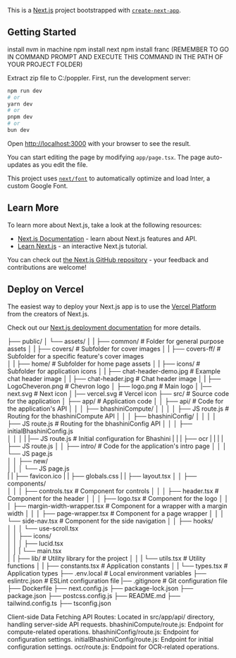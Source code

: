 This is a [Next.js](https://nextjs.org/) project bootstrapped with [`create-next-app`](https://github.com/vercel/next.js/tree/canary/packages/create-next-app).

## Getting Started
install nvm in machine
npm install next
npm install franc (REMEMBER TO GO IN COMMAND PROMPT AND EXECUTE THIS COMMAND IN THE PATH OF YOUR PROJECT FOLDER)

Extract zip file to C:/poppler. 
First, run the development server:

```bash
npm run dev
# or
yarn dev
# or
pnpm dev
# or
bun dev
```

Open [http://localhost:3000](http://localhost:3000) with your browser to see the result.

You can start editing the page by modifying `app/page.tsx`. The page auto-updates as you edit the file.

This project uses [`next/font`](https://nextjs.org/docs/basic-features/font-optimization) to automatically optimize and load Inter, a custom Google Font.

## Learn More

To learn more about Next.js, take a look at the following resources:

- [Next.js Documentation](https://nextjs.org/docs) - learn about Next.js features and API.
- [Learn Next.js](https://nextjs.org/learn) - an interactive Next.js tutorial.

You can check out [the Next.js GitHub repository](https://github.com/vercel/next.js/) - your feedback and contributions are welcome!

## Deploy on Vercel

The easiest way to deploy your Next.js app is to use the [Vercel Platform](https://vercel.com/new?utm_medium=default-template&filter=next.js&utm_source=create-next-app&utm_campaign=create-next-app-readme) from the creators of Next.js.

Check out our [Next.js deployment documentation](https://nextjs.org/docs/deployment) for more details.


├── public/
│   └── assets/
│   |    ├── common/  # Folder for general purpose assets
│   |    ├── covers/  # Subfolder for cover images
│   |    ├── covers-ff/  # Subfolder for a specific feature's cover images  
│   |    ├── home/  # Subfolder for home page assets
│   |    ├── icons/  # Subfolder for application icons
│   |    ├── chat-header-demo.jpg  # Example chat header image
│   |    ├── chat-header.jpg  # Chat header image
│   |    ├── LogoCheveron.png  # Chevron logo
│   ├── logo.png  # Main logo
│   |── next.svg  # Next icon
│   |── vercel.svg  # Vercel icon
├── src/  # Source code for the application 
│   ├── app/  # Application code
│   │   ├── api/  # Code for the application's API
│   │   │   ├── bhashiniCompute/
│   │   │   │   ├── JS route.js  # Routing for the bhashiniCompute API
│   │   │   ├── bhashiniConfig/
│   │   │   │   ├── JS route.js  # Routing for the bhashiniConfig API
│   │   │   ├── initialBhashiniConfig.js  
│   │   │   |   |── JS route.js  # Initial configuration for Bhashini
|   |   |   ├── ocr
|   |   |   |   ├── JS route.js
│   │   ├── intro/  # Code for the application's intro page
│   │   │   └── JS page.js  
│   │   ├── new/  
│   │   │   └── JS page.js  
|   |   ├── favicon.ico
|   |   ├── globals.css
|   |   ├── layout.tsx
│   │   ├── components/  
│   │   │   ├── controls.tsx  # Component for controls
│   │   │   ├── header.tsx  # Component for the header
│   │   │   ├── logo.tsx  # Component for the logo
│   │   │   ├── margin-width-wrapper.tsx  # Component for a wrapper with a margin width
│   │   │   ├── page-wrapper.tsx  # Component for a page wrapper
│   │   │   └── side-nav.tsx  # Component for the side navigation
│   │   ├── hooks/  
│   │   │   └── use-scroll.tsx  
│   │   ├── icons/  
│   │   │   ├── lucid.tsx  
│   │   |   └── main.tsx  
│   |   ├── lib/  # Utility library for the project
│   │   |   └── utils.tsx  # Utility functions
│   |   ├── constants.tsx  # Application constants
│   |   └── types.tsx  # Application types
├── .env.local  # Local environment variables
├── eslintrc.json  # ESLint configuration file
|── .gitignore  # Git configuration file
├── Dockerfile
├── next.config.js
├── package-lock.json
├── package.json
├── postcss.config.js
├── README.md
├── tailwind.config.ts
├── tsconfig.json

Client-side Data Fetching
    API Routes: Located in src/app/api/ directory, handling server-side API requests.
        bhashiniCompute/route.js: Endpoint for compute-related operations.
        bhashiniConfig/route.js: Endpoint for configuration settings.
        initialBhashiniConfig/route.js: Endpoint for initial configuration settings.
        ocr/route.js: Endpoint for OCR-related operations.


